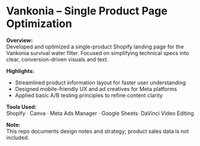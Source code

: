# Vankonia – Single Product Page Optimization

**Overview:**  
Developed and optimized a single-product Shopify landing page for the Vankonia survival water filter. Focused on simplifying technical specs into clear, conversion-driven visuals and text.

**Highlights:**  
- Streamlined product information layout for faster user understanding  
- Designed mobile-friendly UX and ad creatives for Meta platforms  
- Applied basic A/B testing principles to refine content clarity  

**Tools Used:**  
Shopify · Canva · Meta Ads Manager · Google Sheets· DaVinci Video Editing

**Note:**  
This repo documents design notes and strategy; product sales data is not included.
